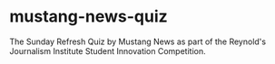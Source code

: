 # mustang-news-quiz
The Sunday Refresh Quiz by Mustang News as part of the Reynold's Journalism Institute Student Innovation Competition.
